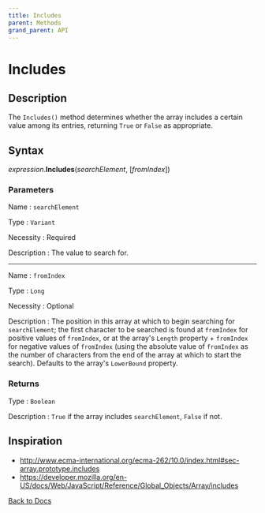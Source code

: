 ```yaml
---
title: Includes
parent: Methods
grand_parent: API
---
```


# Includes

## Description
The `Includes()` method determines whether the array includes a certain value among its entries, returning `True` or `False` as appropriate.

## Syntax

*expression*.**Includes**(*searchElement*, [*fromIndex*])

### Parameters

Name 
: `searchElement`

Type
: `Variant`

Necessity
: Required

Description
: The value to search for.

---

Name 
: `fromIndex`

Type
: `Long`

Necessity
: Optional

Description
: The position in this array at which to begin searching for `searchElement`; the first character to be searched is found at `fromIndex` for positive values of `fromIndex`, or at the array's `Length` property + `fromIndex` for negative values of `fromIndex` (using the absolute value of `fromIndex` as the number of characters from the end of the array at which to start the search). Defaults to the array's `LowerBound` property.

### Returns

Type
: `Boolean`

Description
: `True` if the array includes `searchElement`, `False` if not.

## Inspiration
* <http://www.ecma-international.org/ecma-262/10.0/index.html#sec-array.prototype.includes>
* <https://developer.mozilla.org/en-US/docs/Web/JavaScript/Reference/Global_Objects/Array/includes>


[Back to Docs](https://senipah.github.io/VBA-Better-Array/)
